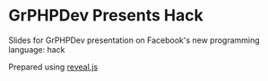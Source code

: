 GrPHPDev Presents Hack
======================
Slides for GrPHPDev presentation on Facebook's new programming language: hack

Prepared using [reveal.js](https://github.com/hakimel/reveal.js)
